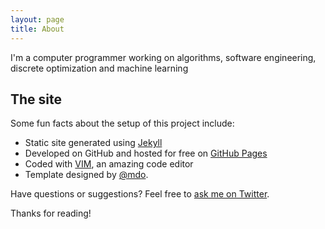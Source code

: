 ```yaml
---
layout: page
title: About
---
```


<p class="message">
  I'm a computer programmer working on algorithms, software engineering, discrete optimization and machine learning
</p>

## The site

Some fun facts about the setup of this project include:

* Static site generated using [Jekyll](http://jekyllrb.com)
* Developed on GitHub and hosted for free on [GitHub Pages](https://pages.github.com)
* Coded with [VIM](https://www.vim.org), an amazing code editor
* Template designed by [@mdo](https://twitter.com/mdo).

Have questions or suggestions? Feel free to [ask me on Twitter](https://twitter.com/defvol).

Thanks for reading!
